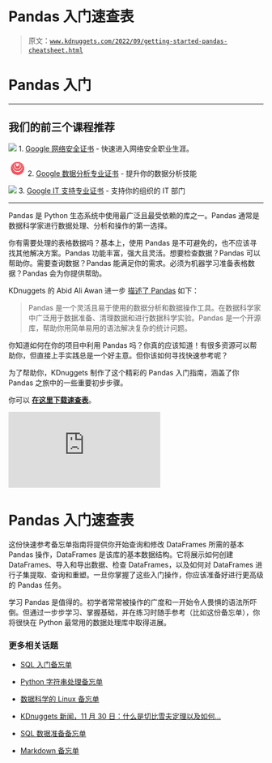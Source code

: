# Pandas 入门速查表

> 原文：[`www.kdnuggets.com/2022/09/getting-started-pandas-cheatsheet.html`](https://www.kdnuggets.com/2022/09/getting-started-pandas-cheatsheet.html)

# Pandas 入门

* * *

## 我们的前三个课程推荐

![](img/0244c01ba9267c002ef39d4907e0b8fb.png) 1\. [Google 网络安全证书](https://www.kdnuggets.com/google-cybersecurity) - 快速进入网络安全职业生涯。

![](img/e225c49c3c91745821c8c0368bf04711.png) 2\. [Google 数据分析专业证书](https://www.kdnuggets.com/google-data-analytics) - 提升你的数据分析技能

![](img/0244c01ba9267c002ef39d4907e0b8fb.png) 3\. [Google IT 支持专业证书](https://www.kdnuggets.com/google-itsupport) - 支持你的组织的 IT 部门

* * *

Pandas 是 Python 生态系统中使用最广泛且最受依赖的库之一。Pandas 通常是数据科学家进行数据处理、分析和操作的第一选择。

你有需要处理的表格数据吗？基本上，使用 Pandas 是不可避免的，也不应该寻找其他解决方案。Pandas 功能丰富，强大且灵活。想要检查数据？Pandas 可以帮助你。需要查询数据？Pandas 能满足你的需求。必须为机器学习准备表格数据？Pandas 会为你提供帮助。

KDnuggets 的 Abid Ali Awan 进一步 [描述了 Pandas](https://www.kdnuggets.com/2022/03/introductory-pandas-tutorial.html) 如下：

> Pandas 是一个灵活且易于使用的数据分析和数据操作工具。在数据科学家中广泛用于数据准备、清理数据和进行数据科学实验。Pandas 是一个开源库，帮助你用简单易用的语法解决复杂的统计问题。

你知道如何在你的项目中利用 Pandas 吗？你真的应该知道！有很多资源可以帮助你，但直接上手实践总是一个好主意。但你该如何寻找快速参考呢？

为了帮助你，KDnuggets 制作了这个精彩的 Pandas 入门指南，涵盖了你 Pandas 之旅中的一些重要初步步骤。

你可以 **[在这里下载速查表](https://www.kdnuggets.com/publications/sheets/Getting-Started-with-Pandas-Cheatsheet-KDnuggets.pdf)**。

![Pandas 入门速查表](https://www.kdnuggets.com/publications/sheets/Getting-Started-with-Pandas-Cheatsheet-KDnuggets.pdf)

# Pandas 入门速查表

这份快速参考备忘单指南将提供你开始查询和修改 DataFrames 所需的基本 Pandas 操作，DataFrames 是该库的基本数据结构。它将展示如何创建 DataFrames、导入和导出数据、检查 DataFrames，以及如何对 DataFrames 进行子集提取、查询和重塑。一旦你掌握了这些入门操作，你应该准备好进行更高级的 Pandas 任务。

学习 Pandas 是值得的。初学者常常被操作的广度和一开始令人畏惧的语法所吓倒。但通过一步步学习、掌握基础，并在练习时随手参考（比如这份备忘单），你将很快在 Python 最常用的数据处理库中取得进展。

### 更多相关话题

+   [SQL 入门备忘单](https://www.kdnuggets.com/2022/08/getting-started-sql-cheatsheet.html)

+   [Python 字符串处理备忘单](https://www.kdnuggets.com/2020/01/python-string-processing-primer.html)

+   [数据科学的 Linux 备忘单](https://www.kdnuggets.com/2022/11/linux-data-science-cheatsheet.html)

+   [KDnuggets 新闻，11 月 30 日：什么是切比雪夫定理以及如何…](https://www.kdnuggets.com/2022/n46.html)

+   [SQL 数据准备备忘单](https://www.kdnuggets.com/2021/05/data-preparation-sql-cheat-sheet.html)

+   [Markdown 备忘单](https://www.kdnuggets.com/2022/12/markdown-cheatsheet.html)
